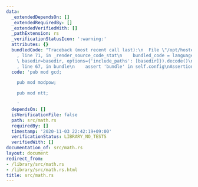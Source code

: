 ```yaml
---
data:
  _extendedDependsOn: []
  _extendedRequiredBy: []
  _extendedVerifiedWith: []
  _pathExtension: rs
  _verificationStatusIcon: ':warning:'
  attributes: {}
  bundledCode: "Traceback (most recent call last):\n  File \"/opt/hostedtoolcache/Python/3.9.0/x64/lib/python3.9/site-packages/onlinejudge_verify/documentation/build.py\"\
    , line 71, in _render_source_code_stat\n    bundled_code = language.bundle(stat.path,\
    \ basedir=basedir, options={'include_paths': [basedir]}).decode()\n  File \"/opt/hostedtoolcache/Python/3.9.0/x64/lib/python3.9/site-packages/onlinejudge_verify/languages/user_defined.py\"\
    , line 67, in bundle\n    assert 'bundle' in self.config\nAssertionError\n"
  code: 'pub mod gcd;

    pub mod modpow;

    pub mod ntt;

    '
  dependsOn: []
  isVerificationFile: false
  path: src/math.rs
  requiredBy: []
  timestamp: '2020-11-03 22:42:19+09:00'
  verificationStatus: LIBRARY_NO_TESTS
  verifiedWith: []
documentation_of: src/math.rs
layout: document
redirect_from:
- /library/src/math.rs
- /library/src/math.rs.html
title: src/math.rs
---
```


